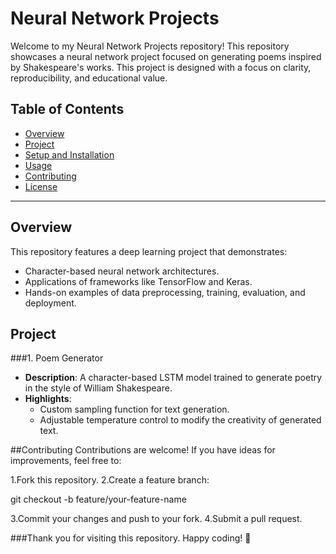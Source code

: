 # Neural Network Projects

Welcome to my Neural Network Projects repository! This repository showcases a neural network project focused on generating poems inspired by Shakespeare's works. This project is designed with a focus on clarity, reproducibility, and educational value.

## Table of Contents
- [Overview](#overview)
- [Project](#project)
- [Setup and Installation](#setup-and-installation)
- [Usage](#usage)
- [Contributing](#contributing)
- [License](#license)

---

## Overview
This repository features a deep learning project that demonstrates:
- Character-based neural network architectures.
- Applications of frameworks like TensorFlow and Keras.
- Hands-on examples of data preprocessing, training, evaluation, and deployment.

## Project

###1. Poem Generator
- **Description**: A character-based LSTM model trained to generate poetry in the style of William Shakespeare.
- **Highlights**:
  - Custom sampling function for text generation.
  - Adjustable temperature control to modify the creativity of generated text.
 
##Contributing
Contributions are welcome! If you have ideas for improvements, feel free to:

1.Fork this repository.
2.Create a feature branch:

git checkout -b feature/your-feature-name

3.Commit your changes and push to your fork.
4.Submit a pull request.

###Thank you for visiting this repository. Happy coding! 🚀
